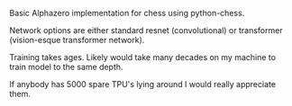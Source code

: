 Basic Alphazero implementation for chess using python-chess.

Network options are either standard resnet (convolutional) or transformer (vision-esque transformer network).

Training takes ages. Likely would take many decades on my machine to train model to the same depth.

If anybody has 5000 spare TPU's lying around I would really appreciate them.